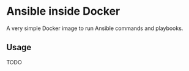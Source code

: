 # Ansible inside Docker

A very simple Docker image to run Ansible commands and playbooks.

## Usage

TODO
